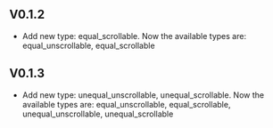 ## V0.1.2
* Add new type: equal_scrollable.
Now the available types are: equal_unscrollable, equal_scrollable
## V0.1.3
* Add new type: unequal_unscrollable, unequal_scrollable.
Now the available types are: equal_unscrollable, equal_scrollable, unequal_unscrollable, unequal_scrollable
